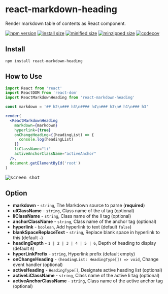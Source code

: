 # react-markdown-heading

Render markdown table of contents as React component.

[![npm version](https://badge.fury.io/js/react-markdown-heading.svg)](https://badge.fury.io/js/react-markdown-heading)
[![install size](https://packagephobia.com/badge?p=react-markdown-heading)](https://packagephobia.com/result?p=react-markdown-heading)
[![minified size](https://badgen.net/bundlephobia/min/react-markdown-heading)](https://bundlephobia.com/result?p=react-markdown-heading)
[![minzipped size](https://badgen.net/bundlephobia/minzip/react-markdown-heading)](https://bundlephobia.com/result?p=react-markdown-heading)
[![codecov](https://codecov.io/gh/kyoncy/react-markdown-heading/branch/main/graph/badge.svg?token=SOQUUD4XH1)](https://codecov.io/gh/kyoncy/react-markdown-heading)

## Install

```
npm install react-markdown-heading
```

## How to Use

```jsx
import React from 'react'
import ReactDOM from 'react-dom'
import ReactMarkdownHeading from 'react-markdown-heading'

const markdown = '## h2\n### h3\n#### h4\n### h3\n# h1\n### h3'

render(
  <ReactMarkdownHeading
    markdown={markdown}
    hyperlink={true}
    onChangeHeading={(headingList) => {
      console.log(headingList)
    }}
    liClassName="li"
    activeAnchorClassName="activeAnchor"
  />,
  document.getElementById('root')
)
```

<kbd><img src="https://i.imgur.com/eI7q96p.png" height="auto" alt="screen shot" /></kbd>

## Option

- **markdown** - `string`, The Markdown source to parse (**required**)
- **ulClassName** - `string`, Class name of the ul tag (optional)
- **liClassName** - `string`, Class name of the li tag (optional)
- **anchorClassName** - `string`, Class name of the anchor tag (optional)
- **hyperlink** - `boolean`, Add hyperlink to text (default `false`)
- **blankSpaceReplaceText** - `string`, Replace blank space in hyperlink to this (default `-`)
- **headingDepth** - `1 | 2 | 3 | 4 | 5 | 6`, Depth of heading to display (default `6`)
- **hyperLinkPrefix** - `string`, Hyperlink prefix (default empty)
- **onChangeHeading** - `(headingList: HeadingType[]) => void`, Change event handler (optional)
- **activeHeading** - `HeadingType[]`, Designate active heading list (optional)
- **activeLiClassName** - `string`, Class name of the active li tag (optional)
- **activeAnchorClassName** - `string`, Class name of the active anchor tag (optional)